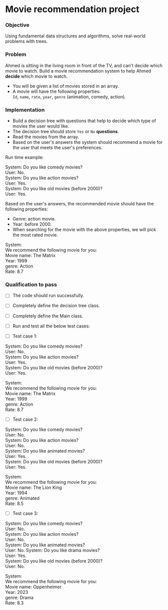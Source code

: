 # Movie recommendation project


### Objective
Using fundamental data structures and algorithms, solve real-world problems with trees.


### Problem    
Ahmed is sitting in the living room in front of the TV, and can't decide which movie to watch. Build a movie recommendation system to help Ahmed **decide** which movie to watch.

- You will be given a list of movies stored in an array.    
- A movie will have the following properties:   
`Id`, `name`, `rate`, `year`, `genre` (animation, comedy, action).

### Implementation
   
- Build a decision tree with questions that help to decide which type of movies the user would like.
- The decision tree should store `Yes` or `No` **questions**.
- Read the movies from the array.
- Based on the user's answers the system should recommend a movie for the user that meets the user's preferences.

Run time example:

System: Do you like comedy movies?   
User: No.   
System: Do you like action movies?   
User: Yes.   
System: Do you like old movies (before 2000)?   
User: Yes.   

Based on the user's answers, the recommended movie should have the following properties:

- Genre: action movie.
- Year: before 2000.
- When searching for the movie with the above properties, we will pick the most rated movie.   

System:    
We recommend the following movie for you:   
Movie name: The Matrix   
Year: 1999   
genre: Action   
Rate: 8.7   



### Qualification to pass
- [ ] The code should run successfully.
- [ ] Completely define the decision tree class.
- [ ] Completely define the Main class.
- [ ] Run and test all the below test cases:

- [ ] Test case 1:
   
System: Do you like comedy movies?   
User: No.   
System: Do you like action movies?   
User: Yes.   
System: Do you like old movies (before 2000)?   
User: Yes.   
   
System:       
We recommend the following movie for you:   
Movie name: The Matrix   
Year: 1999   
genre: Action   
Rate: 8.7   
   
- [ ] Test case 2:

System: Do you like comedy movies?   
User: No.   
System: Do you like action movies?   
User: No.   
System: Do you like animated movies?   
User: Yes.   
System: Do you like old movies (before 2000)?   
User: Yes.   
   
System:       
We recommend the following movie for you:   
Movie name: The Lion King   
Year: 1994      
genre: Animated   
Rate: 8.5  

- [ ] Test case 3:

System: Do you like comedy movies?   
User: No.   
System: Do you like action movies?   
User: No.   
System: Do you like animated movies?   
User: No.
System: Do you like drama movies?   
User: Yes.   
System: Do you like old movies (before 2000)?   
User: No.   
   
System:       
We recommend the following movie for you:   
Movie name: Oppenheimer   
Year: 2023      
genre: Drama   
Rate: 8.3  









